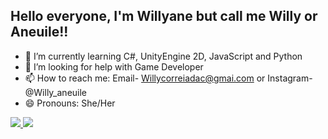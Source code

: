 ## Hello everyone, I'm Willyane but call me Willy or Aneuile!!

<!--
**Aneuile becames by Willy=uile is the same pronunciation and ane=the lest part of my name, so I put Ane-Willy = Aneuile :)
-->
- 🌱 I’m currently learning C#, UnityEngine 2D, JavaScript and Python
- 🤔 I’m looking for help with Game Developer
- 📫 How to reach me: Email- Willycorreiadac@gmai.com or Instagram- @Willy_aneuile 
- 😄 Pronouns: She/Her

<div>
  <a href = "https://github.com/WillyCorreia">
  <img hight = "180em" src = "https://github-readme-stats.vercel.app/api?username=WillyCorreia&show_icons=true&theme=radical&include_all_commits=true&count_private=true"/>
  <img hight = "180em" src = "https://github-readme-stats.vercel.app/api/top-langs/?username=WillyCorreia&layout-compact&langs_count-16&theme=radical"/>
</div>
